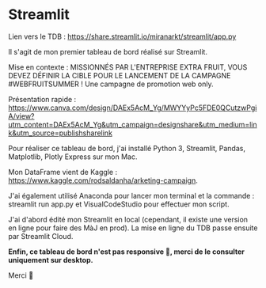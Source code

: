 # Streamlit

Lien vers le TDB : https://share.streamlit.io/miranarkt/streamlit/app.py 

Il s'agit de mon premier tableau de bord réalisé sur Streamlit.

Mise en contexte : MISSIONNÉS PAR L'ENTREPRISE EXTRA FRUIT, VOUS DEVEZ DÉFINIR LA CIBLE POUR LE LANCEMENT DE LA CAMPAGNE #WEBFRUITSUMMER ! Une campagne de promotion web only.

Présentation rapide : https://www.canva.com/design/DAEx5AcM_Yg/MWYYyPc5FDE0QCutzwPgiA/view?utm_content=DAEx5AcM_Yg&utm_campaign=designshare&utm_medium=link&utm_source=publishsharelink 

Pour réaliser ce tableau de bord, j'ai installé Python 3, Streamlit, Pandas, Matplotlib, Plotly Express sur mon Mac. 

Mon DataFrame vient de Kaggle : https://www.kaggle.com/rodsaldanha/arketing-campaign.

J'ai également utilisé Anaconda pour lancer mon terminal et la commande : streamlit run app.py et VisualCodeStudio pour effectuer mon script.

J'ai d'abord édité mon Streamlit en local (cependant, il existe une version en ligne pour faire des MàJ en prod). La mise en ligne du TDB passe ensuite par Streamlit Cloud.

**Enfin, ce tableau de bord n'est pas responsive 🙊, merci de le consulter uniquement sur desktop.**

Merci 🥳
